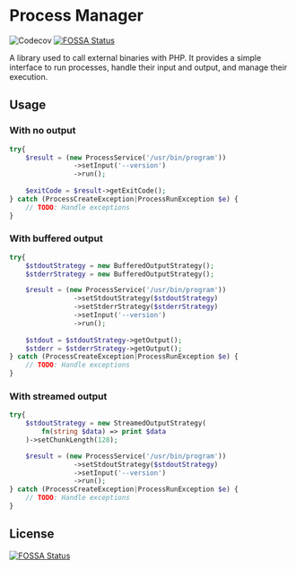 # Process Manager

![Codecov](https://img.shields.io/codecov/c/github/Saggre/process-manager)
[![FOSSA Status](https://app.fossa.com/api/projects/git%2Bgithub.com%2FSaggre%2Fprocess-manager.svg?type=shield)](https://app.fossa.com/projects/git%2Bgithub.com%2FSaggre%2Fprocess-manager?ref=badge_shield)

A library used to call external binaries with PHP. It provides a simple interface to run processes, handle their input
and output, and manage their execution.

## Usage

### With no output

```php
try{
    $result = (new ProcessService('/usr/bin/program'))
                ->setInput('--version')
                ->run();
    
    $exitCode = $result->getExitCode();
} catch (ProcessCreateException|ProcessRunException $e) {
    // TODO: Handle exceptions
}
```

### With buffered output

```php
try{
    $stdoutStrategy = new BufferedOutputStrategy();
    $stderrStrategy = new BufferedOutputStrategy();

    $result = (new ProcessService('/usr/bin/program'))
                ->setStdoutStrategy($stdoutStrategy)
                ->setStderrStrategy($stderrStrategy)
                ->setInput('--version')
                ->run();
    
    $stdout = $stdoutStrategy->getOutput();
    $stderr = $stderrStrategy->getOutput();
} catch (ProcessCreateException|ProcessRunException $e) {
    // TODO: Handle exceptions
}
```

### With streamed output

```php
try{
    $stdoutStrategy = new StreamedOutputStrategy(
        fn(string $data) => print $data
    )->setChunkLength(128);

    $result = (new ProcessService('/usr/bin/program'))
                ->setStdoutStrategy($stdoutStrategy)
                ->setInput('--version')
                ->run();
} catch (ProcessCreateException|ProcessRunException $e) {
    // TODO: Handle exceptions
}
```

## License

[![FOSSA Status](https://app.fossa.com/api/projects/git%2Bgithub.com%2FSaggre%2Fprocess-manager.svg?type=large)](https://app.fossa.com/projects/git%2Bgithub.com%2FSaggre%2Fprocess-manager?ref=badge_large)

